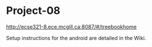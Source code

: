 # Project-08

http://ecse321-8.ece.mcgill.ca:8087/#/treebookhome

Setup instructions for the android are detailed in the Wiki.
